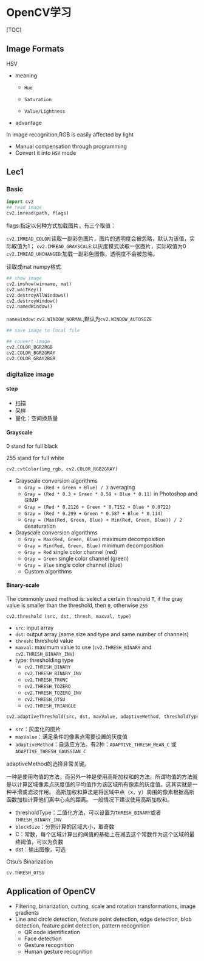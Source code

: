 # OpenCV学习

[TOC]





## Image Formats

HSV

- meaning

  - `Hue`

  - `Saturation`

  - `Value/Lightness`

  

- advantage

In image recognition,RGB is easily affected by light

- Manual compensation through programming
- Convert it into `HSV` mode

## Lec1

### Basic 

```python
import cv2
## read image
cv2.imread(path, flags)

```

flags:指定以何种方式加载图片，有三个取值：

 `cv2.IMREAD_COLOR`:读取一副彩色图片，图片的透明度会被忽略，默认为该值，实际取值为1；
 `cv2.IMREAD_GRAYSCALE`:以灰度模式读取一张图片，实际取值为0
 `cv2.IMREAD_UNCHANGED`:加载一副彩色图像，透明度不会被忽略。



读取成mat numpy格式

```py
## show image
cv2.imshow(winname, mat)
cv2.waitKey()
cv2.destroyAllWindows()
cv2.destroyWindow()
cv2.namedWindow()
```

`namewindow`: `cv2.WINDOW_NORMAL`,默认为`cv2.WINDOW_AUTOSIZE`

```py
## save image to local file

```

```py
## convert image
cv2.COLOR_BGR2RGB
cv2.COLOR_BGR2GRAY
cv2.COLOR_GRAY2BGR 
```

### digitalize image

#### step

- 扫描
- 采样
- 量化：空间换质量

#### Grayscale

 0 stand for full black

255 stand for full white

```python
cv2.cvtColor(img_rgb, cv2.COLOR_RGB2GRAY)
```



- Grayscale conversion algorithms
  - `Gray = (Red + Green + Blue) / 3` averaging
  - `Gray = (Red * 0.3 + Green * 0.59 + Blue * 0.11)` in Photoshop and GIMP
  - `Gray = (Red * 0.2126 + Green * 0.7152 + Blue * 0.0722)`
  - `Gray = (Red * 0.299 + Green * 0.587 + Blue * 0.114)`
  - `Gray = (Max(Red, Green, Blue) + Min(Red, Green, Blue)) / 2` desaturation
- Grayscale conversion algorithms
  - `Gray = Max(Red, Green, Blue)` maximum decomposition
  - `Gray = Min(Red, Green, Blue)` minimum decomposition
  - `Gray = Red` single color channel (red)
  - `Gray = Green` single color channel (green)
  - `Gray = Blue` single color channel (blue)
  - Custom algorithms

#### Binary-scale

The commonly used method is: select a certain threshold `T`, if the gray value is smaller than the threshold, then `0`, otherwise `255`

```
cv2.threshold (src, dst, thresh, maxval, type)
```

- `src`: input array
- `dst`: output array (same size and type and same number of channels)
- `thresh`: threshold value
- `maxval`: maximum value to use (`cv2.THRESH_BINARY` and `cv2.THRESH_BINARY_INV`)
- type: thresholding type
  - `cv2.THRESH_BINARY`
  - `cv2.THRESH_BINARY_INV`
  - `cv2.THRESH_TRUNC`
  - `cv2.THRESH_TOZERO`
  - `cv2.THRESH_TOZERO_INV`
  - `cv2.THRESH_OTSU`
  - `cv2.THRESH_TRIANGLE`

```py
cv2.adaptiveThreshold(src, dst, maxValue, adaptiveMethod, thresholdType, blockSize, C)
```

- `src`：灰度化的图片
- `maxValue`：满足条件的像素点需要设置的灰度值
- `adaptiveMethod`：自适应方法。有2种：`ADAPTIVE_THRESH_MEAN_C` 或 `ADAPTIVE_THRESH_GAUSSIAN_C`

adaptiveMethod的选择非常关键。

一种是使用均值的方法，而另外一种是使用高斯加权和的方法。所谓均值的方法就是以计算区域像素点灰度值的平均值作为该区域所有像素的灰度值。这其实就是一种平滑或滤波作用。
高斯加权和算法是将区域中点（x，y）周围的像素根据高斯函数加权计算他们离中心点的距离。
一般情况下建议使用高斯加权和。

- thresholdType：二值化方法，可以设置为`THRESH_BINARY`或者`THRESH_BINARY_INV`
- `blockSize`：分割计算的区域大小，取奇数
- C：常数，每个区域计算出的阈值的基础上在减去这个常数作为这个区域的最终阈值，可以为负数
- dst：输出图像，可选



Otsu’s Binarization

```
cv.THRESH_OTSU
```



## Application of OpenCV

- Filtering, binarization, cutting, scale and rotation transformations, image gradients
- Line and circle detection, feature point detection, edge detection, blob detection, feature point detection, pattern recognition
  - QR code identification
  - Face detection
  - Gesture recognition
  - Human gesture recognition
